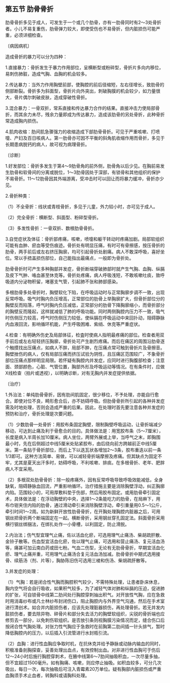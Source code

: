 ## 第五节 肋骨骨折

肋骨骨折多见于成人，可发生于一个或几个肋骨，亦有一肋骨同时有2〜3处骨折者。小儿不易复重伤，肋骨弹力较大，即使受伤也不易骨折，但内脏损伤可能严重，必须详细检查。

〔病因病机〕

造成骨折的暴力可以分为四种：

1.直接暴力：骨折发生于暴力作用部位，呈横断型或粉碎型，骨折片多向内移位，易刺伤肺脏，造成气胸、血胸的机会较多。

2.传达暴力：当外力作用胸壁前部，使胸腔的前后径缩短，左右径增长，致肋骨的侧部断裂。骨折多为斜面型，骨折片向外突出，刺破胸膜的机会较少，如力量很大，骨片偶尔刺破皮肤，造成穿破性骨折。

3.混合暴力：一骨双折，常系直接和传达暴力合作的结果。直接冲击力使局部骨折，而其余力未尽，残余力量即成为传达暴力，造成该肋骨的另处骨折，此种骨折常造成胸内损伤。

4.肌肉收缩：肋间肌急骤强力的收缩造成下部肋骨骨折。可见于严重咳嗽、打喷嚏、产妇及百日咳病人。第一肋骨亦可因不平衡的斜角肌收缩作用而骨折，多见于长期患病脱钙的病人，故可视为病理骨折。

〔诊断〕

1.好发部位：骨折多发生于第4〜9肋骨角的前外侧，肋骨角以后少见。在胸前易发生肋骨和软骨间的分离或脱位，1〜3肋骨因处于深部，有锁骨和其他组织的保护不易骨折。11〜12肋骨因其外端游离，受冲击时可以回让而将暴力缓冲，骨折亦少见。

2.骨折种类：

（1）不全骨折：线状或青枝骨折，多见于儿童，外力较小时，亦可见于成人。

（2）完全骨折：横断型、斜面型、粉碎型骨折。

（3）多发性骨折：一骨双折、数根肋骨骨折。

3.自觉症状及体征：骨折部疼痛，咳嗽，喷嚏和躯干转动时疼痛加剧。局部软组织可能有血肿、瘀血等受伤痕迹。骨折处有明显压痛，有时可有骨擦感，按压骨折的肋骨，两手前后或左右挤压胸廓，均可引起骨折处剧痛。病人不敢深呼吸，喜好坐位。常以手捂盖损伤部位，自己能指出最痛点，一般即为骨折处。

肋骨骨折时可产生多种胸部并发症，骨折断端穿破肺部时就产生气胸、血胸、纵膈及皮下气肿、咯血甚至休克等。骨折处疼痛，病人呼吸浅短，不敢咳嗽吐痰，致呼吸道内分泌物积留，堵塞支气管，引起肺不张和肺部感染。

多根肋骨多处骨折时，胸壁软化下陷，在呼吸运动时与正常胸廓步调不一致，出现反常呼吸。吸气时胸内负压增高，正常部位的肋骨上举胸廓扩大，但骨折部位分的胸壁反而陷落，呼气时胸内负压减低，正常部分的肋骨下降胸廓缩小，而骨折部分的胸壁反而隆起，这样就减低了肺的呼吸功能。同时两侧胸腔内压力不一致，吸气时伤侧压力较高，呼气时伤侧压力较低，使纵膈在呼吸运动中来回扑动，阻碍静脉内血液回流，影响循环机能，产生呼吸困难、紫绡、休克等严重症状。

4.检查：有明确外伤史及局部体征，检査时使病人指明最疼痛的部位。检查者用双手前后或左右轻轻挤压胸廓，骨折处可产生剧烈疼痛。而后在痛区的周围沿肋骨逐个触摸找出压痛点，如病人不胖，局部不肿，在压痛点常可触到骨折片及骨擦音。胸壁挫伤的病人，仅有局部压痛而挤压试验为阴性，且压痛区范围较广，不象骨折部位压痛点那样明显局限。若怀疑有胸腔内并发症，应同时进行胸腹部检查；注意面、颈部颜色，心脏、气管位置，胸部外形及呼吸运动等情况。在有条件时，应做X线检查（拍片或透视），以明确诊断，对有无胸内并发症提供依据。

〔治疗〕

1.外治法：单纯肋骨骨折，因有肋间肌固定，很少移位，不予处理，亦能自行愈合。即使对位不良，畸形愈合后，亦不妨碍呼吸。但肋骨骨折所引起的各种并发症需及时地处理，否则会造成严重的后果。因此，在处理时首先要注意各种并发症的预防和治疗，骨折处理是次要问题。

（1）少数肋骨一处骨折：用胶布条固定胸壁，限制胸壁呼吸运动，让骨折端减少移动，可达到止痛及利于骨愈合的目的。具体做法是：用宽胶布条（5〜7厘米），长度是病入半周长加10厘米。病人坐位，两臂外展或上举，当呼气之末，即胸围最小时，先在后侧超过中线5厘米处贴紧胶布，由后绕向前方跨越前正中线5厘米。第一条贴于骨折部位，而后上下以迭瓦状各增加2〜3条，胶布重迭以前一条1/3即可。这种方法简单、易做，可以减轻骨折端摩擦及疼痛。但其缺点为固定不牢，尤其是夏天出汗多时，妨碍呼吸，不利咳嗽、排痰。在多根骨折、老年、肥胖病人不宜采用。

（2）多根双处肋骨骨折：除一般疼痛外，因有反常呼吸导致呼吸效能减低，全身缺氧，阻碍静脉血回流，严重影响循环。治疗措施主要是消除胸壁浮动，纠正胸廓内陷。范围较小的，可用厚敷料垫于伤部，然后用胶布固定。或用肋骨牵引固定术，具体做法是：在浮动胸壁的中央，选择1〜2条能吃力的肋骨，在局麻下，用布巾钳夹住内陷的肋骨，通过滑动牵引来消除胸壁浮动，牵引重量用0.5〜1公斤，牵引时间1〜2周。如为新鲜开放性肋骨骨折，在开胸处理胸腔内脏器之后，可用钢丝把骨折两个断端固定在一起。横断骨折，采用钢丝穿孔固定法。斜面骨折采用横行钢丝绑捆法，在绑扎处作一小骨槽，以利固定，防止滑脱。

2.内治法；伤气型宜理气止痛，佐以活血化瘀，可选用理气止痛汤、柴胡疏肝散、金铃子散等。伤血型宜活血化瘀，佐以理气止痛，可选用和营止痛汤、复元活血汤等，痛甚可加云南白药或田七粉。气血二伤型，无论有无肋骨骨折，早期宜活血化瘀、理气止痛并重，可用理气止痛汤合复元活血汤加减。肋骨骨折中期式选用接骨、续筋汤（剂、片等），胸胁陈旧伤可选用三棱和伤汤、柴胡疏肝散等。

3.并发症的处理：

（1）气胸：若是闭合性气胸而胸腔积气较少，不需特殊处理，让患者卧床休息，胸内空气将会自行吸收，如果积气较多，为了减轻气体对肺和纵膈的压迫，促进肺的扩张，可自锁骨中线第二肋间处行胸腔穿刺抽出积气。对开放性气胸，应在急救时用消毒纱布或凡士林纱布封闭伤口，阻止胸腔内与外界空气沟通，然后在手术室进行清创术。如合并内脏损伤者，应该先处理脏器损伤，再处理骨折。若无并发内脏损伤者，要去除异物、碎骨片和部分失去活力的胸壁软组织，尖锐的骨折端也应修剪去一部分，以免刺伤软组织。是否放引条则视胸膜污染情况而定，缝合伤口后按闭合性气胸处理。对张力性气胸应于急救时在前胸第二肋间插一针头排气，暂时降低胸腔内的压力，以后插入引流管进行水封瓶引流。

（2）血胸：进行性血胸应争取时机，在抗休克并给予静脉或动脉内输血的同时，积极准备剖胸探查，妥善处理出血点，有效控制出血。对非进行性血胸可于伤后12〜24小时后施行胸腔穿刺术，在腋中线第6〜7肋间抽吸积血，一次尽量多抽，但不宜超过1500毫升。如有胸痛、咳嗽，则应停止抽吸。如积血较多，可分几次吸出，每日一次，每次抽吸后可注入青霉素20万单位。疑有胸部内脏损伤或严重血胸须手术止血者，转胸科或请胸科处理。
